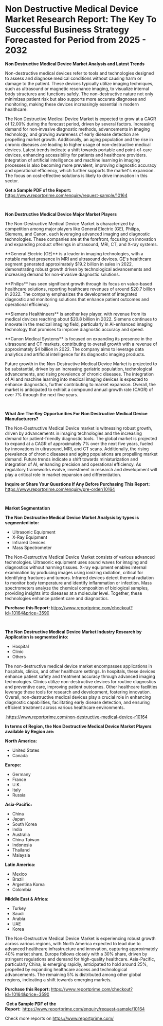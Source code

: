 <p><h1>Non Destructive Medical Device Market Research Report: The Key To Successful Business Strategy Forecasted for Period from 2025 - 2032</h1></p><p><strong>Non Destructive Medical Device Market Analysis and Latest Trends</strong></p>
<p><p>Non-destructive medical devices refer to tools and technologies designed to assess and diagnose medical conditions without causing harm or damage to the patient. These devices typically utilize imaging techniques, such as ultrasound or magnetic resonance imaging, to visualize internal body structures and functions safely. The non-destructive nature not only minimizes patient risk but also supports more accurate diagnoses and monitoring, making these devices increasingly essential in modern healthcare.</p><p>The Non Destructive Medical Device Market is expected to grow at a CAGR of 12.00% during the forecast period, driven by several factors. Increasing demand for non-invasive diagnostic methods, advancements in imaging technology, and growing awareness of early disease detection are propelling market growth. Additionally, an aging population and the rise in chronic diseases are leading to higher usage of non-destructive medical devices. Latest trends indicate a shift towards portable and point-of-care devices, enhancing accessibility for patients and healthcare providers. Integration of artificial intelligence and machine learning in imaging processes is also becoming more prevalent, improving diagnostic accuracy and operational efficiency, which further supports the market's expansion. The focus on cost-effective solutions is likely to drive innovation in this sector.</p></p>
<p><strong>Get a Sample PDF of the Report:&nbsp;</strong> <a href="https://www.reportprime.com/enquiry/request-sample/10164?utm_campaign=2441&utm_medium=2&utm_source=Github&utm_content=ia&utm_term=20032025&utm_id=non-destructive-medical-device">https://www.reportprime.com/enquiry/request-sample/10164</a></p>
<p>&nbsp;</p>
<p><strong>Non Destructive Medical Device Major Market Players</strong></p>
<p><p>The Non-Destructive Medical Device Market is characterized by competition among major players like General Electric (GE), Philips, Siemens, and Canon, each leveraging advanced imaging and diagnostic technologies. These companies are at the forefront, focusing on innovation and expanding product offerings in ultrasound, MRI, CT, and X-ray systems.</p><p>**General Electric (GE)** is a leader in imaging technologies, with a notable market presence in MRI and ultrasound devices. GE's healthcare segment generated approximately $19.2 billion in sales in 2022, demonstrating robust growth driven by technological advancements and increasing demand for non-invasive diagnostic solutions.</p><p>**Philips** has seen significant growth through its focus on value-based healthcare solutions, reporting healthcare revenues of around $20.7 billion in 2022. The company emphasizes the development of integrated diagnostic and monitoring solutions that enhance patient outcomes and operational efficiency.</p><p>**Siemens Healthineers** is another key player, with revenue from its medical devices reaching about $20.8 billion in 2022. Siemens continues to innovate in the medical imaging field, particularly in AI-enhanced imaging technology that promises to improve diagnostic accuracy and speed.</p><p>**Canon Medical Systems** is focused on expanding its presence in the ultrasound and CT markets, contributing to overall growth with a revenue of approximately $4 billion in 2022. The company aims to leverage data analytics and artificial intelligence for its diagnostic imaging products.</p><p>Future growth in the Non-Destructive Medical Device Market is projected to be substantial, driven by an increasing geriatric population, technological advancements, and rising prevalence of chronic diseases. The integration of AI and machine learning into medical imaging devices is expected to enhance diagnostics, further contributing to market expansion. Overall, the market is anticipated to exhibit a compound annual growth rate (CAGR) of over 7% through the next five years.</p></p>
<p>&nbsp;</p>
<p><strong>What Are The Key Opportunities For Non Destructive Medical Device Manufacturers?</strong></p>
<p><p>The Non-Destructive Medical Device market is witnessing robust growth, driven by advancements in imaging technologies and the increasing demand for patient-friendly diagnostic tools. The global market is projected to expand at a CAGR of approximately 7% over the next five years, fueled by innovations in ultrasound, MRI, and CT scans. Additionally, the rising prevalence of chronic diseases and aging populations are propelling market demand. Future trends indicate a shift towards miniaturization and integration of AI, enhancing precision and operational efficiency. As regulatory frameworks evolve, investment in research and development will play a critical role in market expansion and differentiation.</p></p>
<p><strong>Inquire or Share Your Questions If Any Before Purchasing This Report:</strong> <a href="https://www.reportprime.com/enquiry/pre-order/10164?utm_campaign=2441&utm_medium=2&utm_source=Github&utm_content=ia&utm_term=20032025&utm_id=non-destructive-medical-device">https://www.reportprime.com/enquiry/pre-order/10164</a></p>
<p>&nbsp;</p>
<p><strong>Market Segmentation</strong></p>
<p><strong>The Non Destructive Medical Device Market Analysis by types is segmented into:</strong></p>
<p><ul><li>Ultrasonic Equipment</li><li>X-Ray Equipment</li><li>Infrared Devices</li><li>Mass Spectrometer</li></ul></p>
<p><p>The Non-Destructive Medical Device Market consists of various advanced technologies. Ultrasonic equipment uses sound waves for imaging and diagnostics without harming tissues. X-ray equipment enables internal examination by producing images using ionizing radiation, critical for identifying fractures and tumors. Infrared devices detect thermal radiation to monitor body temperature and identify inflammation or infection. Mass spectrometers analyze the chemical composition of biological samples, providing insights into diseases at a molecular level. Together, these technologies enhance patient care and diagnostics.</p></p>
<p><strong>Purchase this Report:&nbsp;</strong><a href="https://www.reportprime.com/checkout?id=10164&price=3590&utm_campaign=2441&utm_medium=2&utm_source=Github&utm_content=ia&utm_term=20032025&utm_id=non-destructive-medical-device">https://www.reportprime.com/checkout?id=10164&price=3590</a></p>
<p>&nbsp;</p>
<p><strong>The Non Destructive Medical Device Market Industry Research by Application is segmented into:</strong></p>
<p><ul><li>Hospital</li><li>Clinic</li><li>Others</li></ul></p>
<p><p>The non-destructive medical device market encompasses applications in hospitals, clinics, and other healthcare settings. In hospitals, these devices enhance patient safety and treatment accuracy through advanced imaging technologies. Clinics utilize non-destructive devices for routine diagnostics and preventive care, improving patient outcomes. Other healthcare facilities leverage these tools for research and development, fostering innovation. Overall, non-destructive medical devices play a crucial role in enhancing diagnostic capabilities, facilitating early disease detection, and ensuring efficient treatment across various healthcare environments.</p></p>
<p><a href="https://www.reportprime.com/non-destructive-medical-device-r10164?utm_campaign=2441&utm_medium=2&utm_source=Github&utm_content=ia&utm_term=20032025&utm_id=non-destructive-medical-device">&nbsp;https://www.reportprime.com/non-destructive-medical-device-r10164</a></p>
<p><strong>In terms of Region, the Non Destructive Medical Device Market Players available by Region are:</strong></p>
<p>
    <p> <strong> North America: </strong>
        <ul>
            <li>United States</li>
            <li>Canada</li>
        </ul>
        </p> 
    <p> <strong> Europe: </strong>
        <ul>
            <li>Germany</li>
            <li>France</li>
            <li>U.K.</li>
            <li>Italy</li>
            <li>Russia</li>
        </ul>
        </p> 
    <p> <strong> Asia-Pacific: </strong>
        <ul>
            <li>China</li>
            <li>Japan</li>
            <li>South Korea</li>
            <li>India</li>
            <li>Australia</li>
            <li>China Taiwan</li>
            <li>Indonesia</li>
            <li>Thailand</li>
            <li>Malaysia</li>
        </ul>
        </p> 
    <p> <strong> Latin America: </strong>
        <ul>
            <li>Mexico</li>
            <li>Brazil</li>
            <li>Argentina Korea</li>
            <li>Colombia</li>
        </ul>
        </p> 
    <p> <strong> Middle East & Africa: </strong>
        <ul>
            <li>Turkey</li>
            <li>Saudi</li>
            <li>Arabia</li>
            <li>UAE</li>
            <li>Korea</li>
        </ul>
    </p>
    </p>
<p><p>The Non-Destructive Medical Device Market is experiencing robust growth across various regions, with North America expected to lead due to advanced healthcare infrastructure and innovation, capturing approximately 40% market share. Europe follows closely with a 30% share, driven by stringent regulations and demand for high-quality healthcare. Asia-Pacific, particularly China, is emerging rapidly, anticipated to hold around 25%, propelled by expanding healthcare access and technological advancements. The remaining 5% is distributed among other global regions, indicating a shift towards emerging markets.</p></p>
<p><strong>Purchase this Report: </strong><a href="https://www.reportprime.com/checkout?id=10164&price=3590&utm_campaign=2441&utm_medium=2&utm_source=Github&utm_content=ia&utm_term=20032025&utm_id=non-destructive-medical-device">https://www.reportprime.com/checkout?id=10164&price=3590</a></p>
<p>&nbsp;<strong>Get a Sample PDF of the Report:&nbsp;&nbsp;</strong><a href="https://www.reportprime.com/enquiry/request-sample/10164?utm_campaign=2441&utm_medium=2&utm_source=Github&utm_content=ia&utm_term=20032025&utm_id=non-destructive-medical-device">https://www.reportprime.com/enquiry/request-sample/10164</a></p>
<p><strong></strong></p>
<p>Check more reports on <a href="https://www.reportprime.com/?utm_campaign=2441&utm_medium=2&utm_source=Github&utm_content=ia&utm_term=20032025&utm_id=non-destructive-medical-device">https://www.reportprime.com/</a></p>